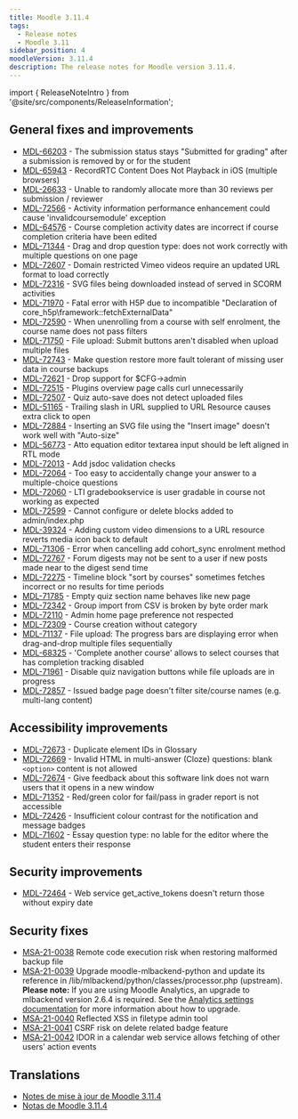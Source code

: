 ```yaml
---
title: Moodle 3.11.4
tags:
  - Release notes
  - Moodle 3.11
sidebar_position: 4
moodleVersion: 3.11.4
description: The release notes for Moodle version 3.11.4.
---
```


import { ReleaseNoteIntro } from '@site/src/components/ReleaseInformation';

<ReleaseNoteIntro releaseName={frontMatter.moodleVersion} />

## General fixes and improvements

- [MDL-66203](https://tracker.moodle.org/browse/MDL-66203) - The submission status stays "Submitted for grading" after a submission is removed by or for the student
- [MDL-65943](https://tracker.moodle.org/browse/MDL-65943) - RecordRTC Content Does Not Playback in iOS (multiple browsers)
- [MDL-26633](https://tracker.moodle.org/browse/MDL-26633) - Unable to randomly allocate more than 30 reviews per submission / reviewer
- [MDL-72566](https://tracker.moodle.org/browse/MDL-72566) - Activity information performance enhancement could cause 'invalidcoursemodule' exception
- [MDL-64576](https://tracker.moodle.org/browse/MDL-64576) - Course completion activity dates are incorrect if course completion criteria have been edited
- [MDL-71344](https://tracker.moodle.org/browse/MDL-71344) - Drag and drop question type: does not work correctly with multiple questions on one page
- [MDL-72607](https://tracker.moodle.org/browse/MDL-72607) - Domain restricted Vimeo videos require an updated URL format to load correctly
- [MDL-72316](https://tracker.moodle.org/browse/MDL-72316) - SVG files being downloaded instead of served in SCORM activities
- [MDL-71970](https://tracker.moodle.org/browse/MDL-71970) - Fatal error with H5P due to incompatible "Declaration of core_h5p\framework::fetchExternalData"
- [MDL-72590](https://tracker.moodle.org/browse/MDL-72590) - When unenrolling from a course with self enrolment, the course name does not pass filters
- [MDL-71750](https://tracker.moodle.org/browse/MDL-71750) - File upload: Submit buttons aren't disabled when upload multiple files
- [MDL-72743](https://tracker.moodle.org/browse/MDL-72743) - Make question restore more fault tolerant of missing user data in course backups
- [MDL-72621](https://tracker.moodle.org/browse/MDL-72621) - Drop support for $CFG->admin
- [MDL-72515](https://tracker.moodle.org/browse/MDL-72515) - Plugins overview page calls curl unnecessarily
- [MDL-72507](https://tracker.moodle.org/browse/MDL-72507) - Quiz auto-save does not detect uploaded files
- [MDL-51165](https://tracker.moodle.org/browse/MDL-51165) - Trailing slash in URL supplied to URL Resource causes extra click to open
- [MDL-72884](https://tracker.moodle.org/browse/MDL-72884) - Inserting an SVG file using the "Insert image" doesn't work well with "Auto-size"
- [MDL-56773](https://tracker.moodle.org/browse/MDL-56773) - Atto equation editor textarea input should be left aligned in RTL mode
- [MDL-72013](https://tracker.moodle.org/browse/MDL-72013) - Add jsdoc validation checks
- [MDL-72064](https://tracker.moodle.org/browse/MDL-72064) - Too easy to accidentally change your answer to a multiple-choice questions
- [MDL-72060](https://tracker.moodle.org/browse/MDL-72060) - LTI gradebookservice is user gradable in course not working as expected
- [MDL-72599](https://tracker.moodle.org/browse/MDL-72599) - Cannot configure or delete blocks added to admin/index.php
- [MDL-39324](https://tracker.moodle.org/browse/MDL-39324) - Adding custom video dimensions to a URL resource reverts media icon back to default
- [MDL-71306](https://tracker.moodle.org/browse/MDL-71306) - Error when cancelling add cohort_sync enrolment method
- [MDL-72767](https://tracker.moodle.org/browse/MDL-72767) - Forum digests may not be sent to a user if new posts made near to the digest send time
- [MDL-72275](https://tracker.moodle.org/browse/MDL-72275) - Timeline block "sort by courses" sometimes fetches incorrect or no results for time periods
- [MDL-71785](https://tracker.moodle.org/browse/MDL-71785) - Empty quiz section name behaves like new page
- [MDL-72342](https://tracker.moodle.org/browse/MDL-72342) - Group import from CSV is broken by byte order mark
- [MDL-72110](https://tracker.moodle.org/browse/MDL-72110) - Admin home page preference not respected
- [MDL-72309](https://tracker.moodle.org/browse/MDL-72309) - Course creation without category
- [MDL-71137](https://tracker.moodle.org/browse/MDL-71137) - File upload: The progress bars are displaying error when drag-and-drop multiple files sequentially
- [MDL-68325](https://tracker.moodle.org/browse/MDL-68325) - 'Complete another course' allows to select courses that has completion tracking disabled
- [MDL-71961](https://tracker.moodle.org/browse/MDL-71961) - Disable quiz navigation buttons while file uploads are in progress
- [MDL-72857](https://tracker.moodle.org/browse/MDL-72857) - Issued badge page doesn't filter site/course names (e.g. multi-lang content)

## Accessibility improvements

- [MDL-72673](https://tracker.moodle.org/browse/MDL-72673) - Duplicate element IDs in Glossary
- [MDL-72669](https://tracker.moodle.org/browse/MDL-72669) - Invalid HTML in multi-answer (Cloze) questions: blank `<option>` content is not allowed
- [MDL-72674](https://tracker.moodle.org/browse/MDL-72674) -  Give feedback about this software link does not warn users that it opens in a new window
- [MDL-71352](https://tracker.moodle.org/browse/MDL-71352) - Red/green color for fail/pass in grader report is not accessible
- [MDL-72426](https://tracker.moodle.org/browse/MDL-72426) - Insufficient colour contrast for the notification and message badges
- [MDL-71602](https://tracker.moodle.org/browse/MDL-71602) - Essay question type: no lable for the editor where the student enters their response

## Security improvements

- [MDL-72464](https://tracker.moodle.org/browse/MDL-72464) - Web service get_active_tokens doesn't return those without expiry date

## Security fixes

- [MSA-21-0038](https://moodle.org/mod/forum/discuss.php?d=429095) Remote code execution risk when restoring malformed backup file
- [MSA-21-0039](https://moodle.org/mod/forum/discuss.php?d=429096) Upgrade moodle-mlbackend-python and update its reference in /lib/mlbackend/python/classes/processor.php (upstream). **Please note:** If you are using Moodle Analytics, an upgrade to mlbackend version 2.6.4 is required. See the [Analytics settings documentation](https://docs.moodle.org/en/Analytics_settings#Versions) for more information about how to upgrade.
- [MSA-21-0040](https://moodle.org/mod/forum/discuss.php?d=429097) Reflected XSS in filetype admin tool
- [MSA-21-0041](https://moodle.org/mod/forum/discuss.php?d=429099) CSRF risk on delete related badge feature
- [MSA-21-0042](https://moodle.org/mod/forum/discuss.php?d=429100) IDOR in a calendar web service allows fetching of other users' action events

## Translations

- [Notes de mise à jour de Moodle 3.11.4](https://docs.moodle.org/fr/Notes_de_mise_à_jour_de_Moodle_3.11.4)
- [Notas de Moodle 3.11.4](https://docs.moodle.org/es/Notas_de_Moodle_3.11.4)
